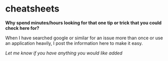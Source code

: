 # cheatsheets

**Why spend minutes/hours looking for that one tip or trick that you could check here for?**

When I have searched google or similar for an issue more than once or use an application heavily, I post the information here to make it easy.

*Let me know if you have anything you would like added*
